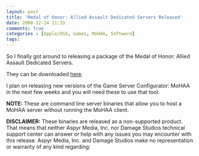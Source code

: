 ```yaml
---
layout: post
title: 'Medal of Honor: Allied Assault Dedicated Servers Released'
date: 2008-12-24 11:33
comments: true
categories : [Apple/OSX, Games, MoHAA, Software]
tags:
---
```

So I finally got around to releasing a package of the Medal of Honor: Allied Assault Dedicated Servers. 

They can be downloaded <a href="/files/MoHAA_Dedicated_Servers_1.2.zip">here</a>.

I plan on releasing new versions of the Game Server Configurator: MoHAA in the next few weeks and you will need these to use that tool.

<b>NOTE:</b>
These are command line server binaries that allow you to host a MoHAA server without running the MoHAA client.

<b>DISCLAIMER:</b>
These binaries are released as a non-supported product. That means that neither Aspyr Media, Inc. nor Damage Studios technical support center can answer or help with any issues you may encounter with this release. Aspyr Media, Inc. and Damage Studios make no representation or warranty of any kind regarding:




